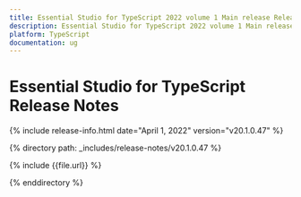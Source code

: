 ```yaml
---
title: Essential Studio for TypeScript 2022 volume 1 Main release Release Notes  
description: Essential Studio for TypeScript 2022 volume 1 Main release Release Notes  
platform: TypeScript
documentation: ug
---
```


# Essential Studio for TypeScript  Release Notes  

{% include release-info.html date="April 1, 2022" version="v20.1.0.47" %} 

{% directory path: _includes/release-notes/v20.1.0.47 %}

{% include {{file.url}} %}

{% enddirectory %}